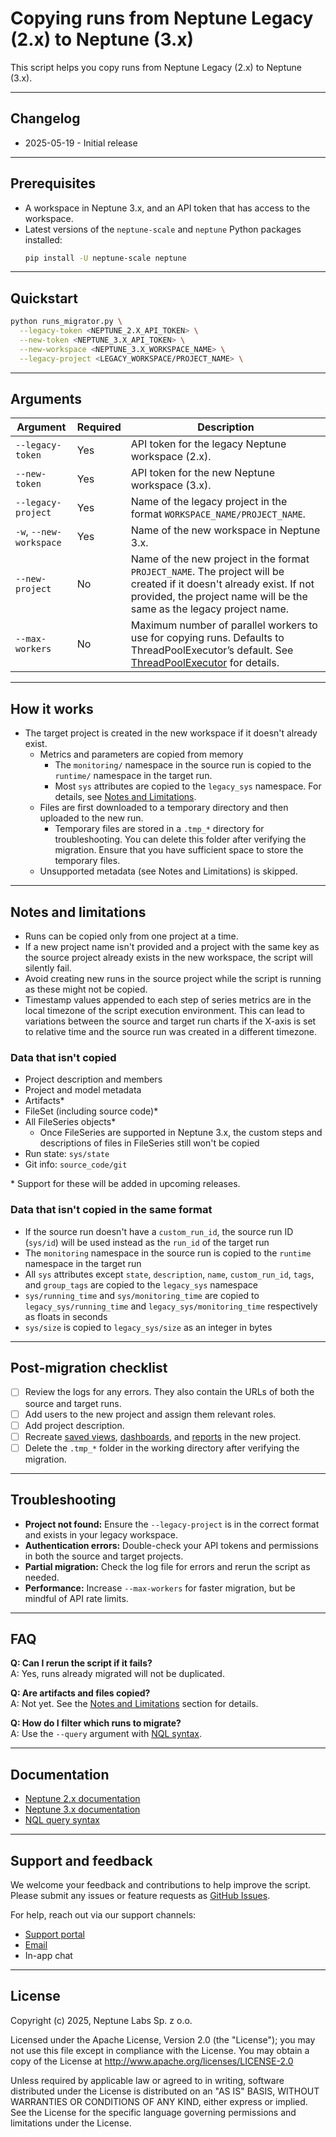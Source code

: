 # Copying runs from Neptune Legacy (2.x) to Neptune (3.x)

This script helps you copy runs from Neptune Legacy (2.x) to Neptune (3.x).

---
## Changelog
- 2025-05-19 - Initial release

---

## Prerequisites
- A workspace in Neptune 3.x, and an API token that has access to the workspace.
- Latest versions of the `neptune-scale` and `neptune` Python packages installed:
  ```bash
  pip install -U neptune-scale neptune
  ```

---

## Quickstart
```bash
python runs_migrator.py \
  --legacy-token <NEPTUNE_2.X_API_TOKEN> \
  --new-token <NEPTUNE_3.X_API_TOKEN> \
  --new-workspace <NEPTUNE_3.X_WORKSPACE_NAME> \
  --legacy-project <LEGACY_WORKSPACE/PROJECT_NAME> \
```

---

## Arguments

| Argument | Required | Description |
| --- | --- | --- |
| `--legacy-token` | Yes | API token for the legacy Neptune workspace (2.x). |
| `--new-token` | Yes | API token for the new Neptune workspace (3.x). |
| `--legacy-project` | Yes | Name of the legacy project in the format `WORKSPACE_NAME/PROJECT_NAME`. |
| `-w`, `--new-workspace` | Yes | Name of the new workspace in Neptune 3.x. |
| `--new-project` | No | Name of the new project in the format `PROJECT_NAME`. The project will be created if it doesn't already exist. If not provided, the project name will be the same as the legacy project name. |
| `--max-workers` | No | Maximum number of parallel workers to use for copying runs. Defaults to ThreadPoolExecutor’s default. See [ThreadPoolExecutor](https://docs.python.org/3/library/concurrent.futures.html#concurrent.futures.ThreadPoolExecutor) for details. |

---

## How it works
- The target project is created in the new workspace if it doesn't already exist.
  - Metrics and parameters are copied from memory
    - The `monitoring/` namespace in the source run is copied to the `runtime/` namespace in the target run.
    - Most `sys` attributes are copied to the `legacy_sys` namespace. For details, see [Notes and Limitations](#notes-and-limitations).
  - Files are first downloaded to a temporary directory and then uploaded to the new run.
    - Temporary files are stored in a `.tmp_*` directory for troubleshooting. You can delete this folder after verifying the migration. Ensure that you have sufficient space to store the temporary files.
  - Unsupported metadata (see Notes and Limitations) is skipped.

---

## Notes and limitations
- Runs can be copied only from one project at a time.
- If a new project name isn't provided and a project with the same key as the source project already exists in the new workspace, the script will silently fail.  
- Avoid creating new runs in the source project while the script is running as these might not be copied.
- Timestamp values appended to each step of series metrics are in the local timezone of the script execution environment. This can lead to variations between the source and target run charts if the X-axis is set to relative time and the source run was created in a different timezone.

### Data that isn't copied
- Project description and members
- Project and model metadata
- Artifacts*
- FileSet (including source code)*
- All FileSeries objects*
  - Once FileSeries are supported in Neptune 3.x, the custom steps and descriptions of files in FileSeries still won't be copied
- Run state: `sys/state`
- Git info: `source_code/git`

\* Support for these will be added in upcoming releases.

### Data that isn't copied in the same format
- If the source run doesn't have a `custom_run_id`, the source run ID (`sys/id`) will be used instead as the `run_id` of the target run
- The `monitoring` namespace in the source run is copied to the `runtime` namespace in the target run
- All `sys` attributes except `state`, `description`, `name`, `custom_run_id`, `tags`, and `group_tags` are copied to the `legacy_sys` namespace
- `sys/running_time` and `sys/monitoring_time` are copied to `legacy_sys/running_time` and `legacy_sys/monitoring_time` respectively as floats in seconds
- `sys/size` is copied to `legacy_sys/size` as an integer in bytes

---

## Post-migration checklist
- [ ] Review the logs for any errors. They also contain the URLs of both the source and target runs.  
- [ ] Add users to the new project and assign them relevant roles.
- [ ] Add project description.
- [ ] Recreate [saved views](https://docs.neptune.ai/runs_table/#custom-views), [dashboards](https://docs.neptune.ai/custom_dashboard/), and [reports](https://docs.neptune.ai/reports/) in the new project.
- [ ] Delete the `.tmp_*` folder in the working directory after verifying the migration.

---

## Troubleshooting

- **Project not found:** Ensure the `--legacy-project` is in the correct format and exists in your legacy workspace.
- **Authentication errors:** Double-check your API tokens and permissions in both the source and target projects.
- **Partial migration:** Check the log file for errors and rerun the script as needed.
- **Performance:** Increase `--max-workers` for faster migration, but be mindful of API rate limits.

---

## FAQ

**Q: Can I rerun the script if it fails?**  
A: Yes, runs already migrated will not be duplicated.

**Q: Are artifacts and files copied?**  
A: Not yet. See the [Notes and Limitations](#notes-and-limitations) section for details.

**Q: How do I filter which runs to migrate?**  
A: Use the `--query` argument with [NQL syntax](https://docs-legacy.neptune.ai/usage/nql/).

---

## Documentation

- [Neptune 2.x documentation](https://docs-legacy.neptune.ai/)
- [Neptune 3.x documentation](https://docs.neptune.ai/)
- [NQL query syntax](https://docs-legacy.neptune.ai/usage/nql/)

---

## Support and feedback
We welcome your feedback and contributions to help improve the script. Please submit any issues or feature requests as [GitHub Issues](https://github.com/neptune-ai/scale-examples/issues).

For help, reach out via our support channels:
- [Support portal](https://support.neptune.ai)
- [Email](mailto:support@neptune.ai)
- In-app chat

---

## License

Copyright (c) 2025, Neptune Labs Sp. z o.o.

Licensed under the Apache License, Version 2.0 (the "License"); you may not use this file except in compliance with the License. You may obtain a copy of the License at http://www.apache.org/licenses/LICENSE-2.0

Unless required by applicable law or agreed to in writing, software distributed under the License is distributed on an "AS IS" BASIS, WITHOUT WARRANTIES OR CONDITIONS OF ANY KIND, either express or implied.
See the License for the specific language governing permissions and limitations under the License.
